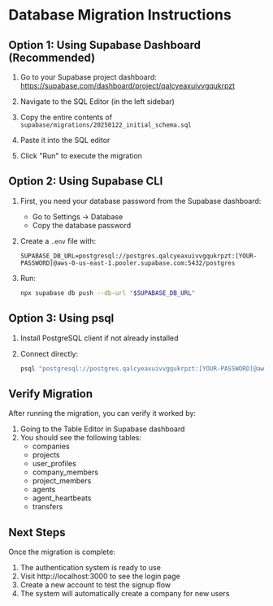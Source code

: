 # Database Migration Instructions

## Option 1: Using Supabase Dashboard (Recommended)

1. Go to your Supabase project dashboard: https://supabase.com/dashboard/project/qalcyeaxuivvgqukrpzt

2. Navigate to the SQL Editor (in the left sidebar)

3. Copy the entire contents of `supabase/migrations/20250122_initial_schema.sql`

4. Paste it into the SQL editor

5. Click "Run" to execute the migration

## Option 2: Using Supabase CLI

1. First, you need your database password from the Supabase dashboard:
   - Go to Settings → Database
   - Copy the database password

2. Create a `.env` file with:
   ```
   SUPABASE_DB_URL=postgresql://postgres.qalcyeaxuivvgqukrpzt:[YOUR-PASSWORD]@aws-0-us-east-1.pooler.supabase.com:5432/postgres
   ```

3. Run:
   ```bash
   npx supabase db push --db-url "$SUPABASE_DB_URL"
   ```

## Option 3: Using psql

1. Install PostgreSQL client if not already installed

2. Connect directly:
   ```bash
   psql "postgresql://postgres.qalcyeaxuivvgqukrpzt:[YOUR-PASSWORD]@aws-0-us-east-1.pooler.supabase.com:5432/postgres" < supabase/migrations/20250122_initial_schema.sql
   ```

## Verify Migration

After running the migration, you can verify it worked by:

1. Going to the Table Editor in Supabase dashboard
2. You should see the following tables:
   - companies
   - projects
   - user_profiles
   - company_members
   - project_members
   - agents
   - agent_heartbeats
   - transfers

## Next Steps

Once the migration is complete:

1. The authentication system is ready to use
2. Visit http://localhost:3000 to see the login page
3. Create a new account to test the signup flow
4. The system will automatically create a company for new users